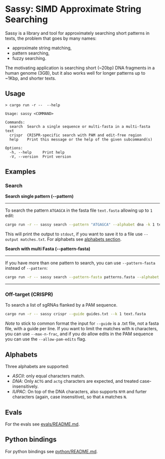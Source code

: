 # Sassy: SIMD Approximate String Searching

Sassy is a library and tool for approximately searching short patterns in texts,
the problem that goes by many names:
- approximate string matching,
- pattern searching,
- fuzzy searching.

The motivating application is searching short (~20bp) DNA fragments in a human
genome (3GB), but it also works well for longer patterns up to ~1Kbp, and
shorter texts.

## Usage

```
> cargo run -r --  --help

Usage: sassy <COMMAND>

Commands:
  search  Search a single sequence or multi-fasta in a multi-fasta text
  crispr  CRISPR-specific search with PAM and edit-free region
  help    Print this message or the help of the given subcommand(s)

Options:
  -h, --help     Print help
  -V, --version  Print version

```

## Examples


### Search

**Search single pattern (--pattern)**

---
To search the pattern `ATGAGCA` in the fasta file `text.fasta` allowing up to `1` edit:
```bash 
cargo run -r -- sassy search --pattern "ATGAGCA" --alphabet dna -k 1 text.fasta
```
This will print the output to `stdout`, if you want to save it to a file use `--output matches.txt`. 
For alphabets see [alphabets section](#alphabets).





**Search with multi Fasta (--pattern-fasta)**

---
If you have more than one pattern to search, you can use `--pattern-fasta` instead of `--pattern`:
```bash 
cargo run -r -- sassy search --pattern-fasta patterns.fasta --alphabet dna -k 1 text.fasta
```
---

### Off-target (CRISPR)
To search a list of sgRNAs flanked by a PAM sequence. 

```bash 
cargo run -r -- sassy crispr --guide guides.txt --k 1 text.fasta
```
*Note* to stick to common format the input for `--guide` is a .txt file, not a fasta file, with a 
guide per line.
If you want to limit the matches with `N` characters, you can use `--max-n-frac`, and if you 
do allow edits in the PAM sequence you can use the `--allow-pam-edits` flag.


## Alphabets
Three alphabets are supported:
- *ASCII*: only equal characters match.
- *DNA*: Only `ACTG` and `actg` characters are expected, and treated case-insensitively.
- *IUPAC*: On top of the DNA characters, also supports `NYR` and furter
  characters (again, case insensitive), so that `A` matches `N`.

## Evals
For the evals see [evals/README.md](evals/README.md).

## Python bindings
For python bindings see [python/README.md](python/README.md).
